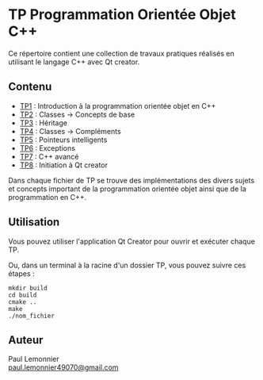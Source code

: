 # TP Programmation Orientée Objet C++

Ce répertoire contient une collection de travaux pratiques réalisés en utilisant le langage C++ avec Qt creator. 

## Contenu

- [TP1](TP1/) : Introduction à la programmation orientée objet en C++
- [TP2](TP2/) : Classes -> Concepts de base
- [TP3](TP3/) : Héritage
- [TP4](TP4/) : Classes -> Compléments
- [TP5](TP5/) : Pointeurs intelligents
- [TP6](TP6/) : Exceptions
- [TP7](TP7/) : C++ avancé
- [TP8](TP8/) : Initiation à Qt creator

Dans chaque fichier de TP se trouve des implémentations des divers sujets et concepts important de la programmation orientée objet ainsi que de la programmation en C++.

## Utilisation

Vous pouvez utiliser l'application Qt Creator pour ouvrir et exécuter chaque TP. 

Ou, dans un terminal à la racine d'un dossier TP, vous pouvez suivre ces étapes :

```
mkdir build
cd build
cmake ..
make
./nom_fichier
```


## Auteur

Paul Lemonnier   
paul.lemonnier49070@gmail.com
